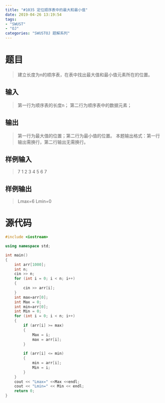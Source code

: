 ```yaml
---
title: "#1035 定位顺序表中的最大和最小值"
date: 2019-04-26 13:19:54
tags:
- "SWUST"
- "OJ"
categories: "SWUSTOJ 题解系列"
---
```


# 题目

> 建立长度为n的顺序表，在表中找出最大值和最小值元素所在的位置。

<!-- more -->

## 输入

> 第一行为顺序表的长度n；
> 第二行为顺序表中的数据元素；

## 输出

> 第一行为最大值的位置；第二行为最小值的位置。
本题输出格式：第一行输出需换行，第二行输出无需换行。

## 样例输入

> 7
1 2 3 4 5 6 7

## 样例输出

> Lmax=6
Lmin=0

# 源代码

```cpp
#include <iostream>

using namespace std;

int main()
{
	int arr[1000];
	int n;
	cin >> n;
	for (int i = 0; i < n; i++)
	{
		cin >> arr[i];
	}
	int max=arr[0];
	int Max = 0;
	int min=arr[0];
	int Min = 0;
	for (int i = 0; i < n; i++)
	{
		if (arr[i] >= max)
		{
			Max = i;
			max = arr[i];
		}
			
		if (arr[i] <= min)
		{
			min = arr[i];
			Min = i;
		}
	}
	cout << "Lmax=" <<Max <<endl;
	cout << "Lmin=" << Min << endl;
	return 0;
}
```
